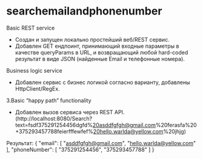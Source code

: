 # searchemailandphonenumber

Basic REST service
- Создан и запущен локально простейший веб/REST сервис. 
- Добавлен GET ендпоинт, принимающий входные параметры в качестве queryParams в URL, и возвращающий любой hard-coded результат в виде JSON (найденные Email и телефонные номера).

Business logic service
- Добавлен сервис с бизнес логикой согласно варианту, добавлены HttpClient/RegEx.

3.Basic “happy path” functionality
- Добавлен вызов сервиса через REST API.
(http://localhost:8080/Search?text=fsdf375291254456dgfd%20asddfgfgh@gmail.com%20ferasfa%20+375293457788feierfffewfef%20hello.warlda@yellow.com%20jhjg)

Результат:
{
    "email": [
        "asddfgfgh@gmail.com",
        "hello.warlda@yellow.com"
    ],
    "phoneNumber": [
        "375291254456",
        "375293457788"
    ]
}
